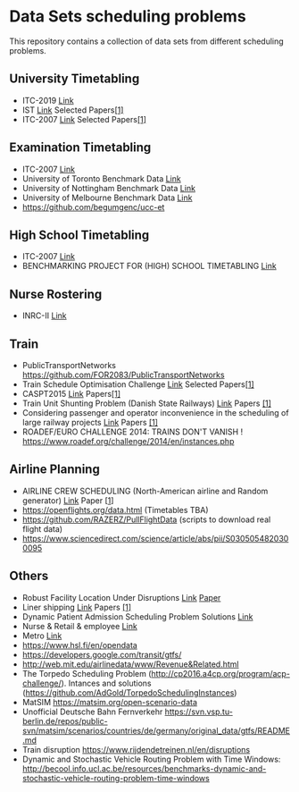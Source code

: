 # Data Sets scheduling problems

This repository contains a collection of data sets from different scheduling problems. 

## University Timetabling
* ITC-2019	[Link](https://www.itc2019.org/)	
* IST		[Link](https://github.com/ADDALemos/DataSets/tree/master/IST)	Selected Papers[[1]](https://www.sciencedirect.com/science/article/pii/S2214716018301696?via%3Dihub)
* ITC-2007	[Link](http://www.cs.qub.ac.uk/itc2007/)	Selected Papers[[1]](https://www.sciencedirect.com/science/article/pii/S0377221719300451)

## Examination Timetabling
* ITC-2007      [Link](http://www.cs.qub.ac.uk/itc2007/)    
* University of Toronto Benchmark Data [Link](http://www.cs.nott.ac.uk/~pszrq/data.htm)
* University of Nottingham Benchmark Data [Link](http://www.cs.nott.ac.uk/~pszrq/data.htm)
* University of Melbourne Benchmark Data [Link](http://www.cs.nott.ac.uk/~pszrq/data.htm)
* https://github.com/begumgenc/ucc-et

## High School Timetabling
* ITC-2007      [Link](http://www.cs.qub.ac.uk/itc2007/)
* BENCHMARKING PROJECT FOR (HIGH) SCHOOL TIMETABLING		[Link](https://www.utwente.nl/en/eemcs/dmmp/hstt/)

## Nurse Rostering
* INRC-II	[Link](http://mobiz.vives.be/inrc2/?page_id=20)

## Train
* PublicTransportNetworks https://github.com/FOR2083/PublicTransportNetworks
* Train Schedule Optimisation Challenge	[Link](https://www.crowdai.org/challenges/train-schedule-optimisation-challenge) Selected Papers[[1]](https://link.springer.com/chapter/10.1007/978-3-030-20528-7_1)
* CASPT2015	[Link](http://archive.researchdata.leeds.ac.uk/9/) Papers[[1]](https://link.springer.com/article/10.1007/s12469-016-0138-7)
* Train Unit Shunting Problem (Danish State Railways) [Link](http://www.ms.man.dtu.dk/research/instances)	Papers [[1]](https://www.sciencedirect.com/science/article/abs/pii/S0377221717302990)
* Considering passenger and operator inconvenience in the scheduling of large railway projects [Link](http://www.ms.man.dtu.dk/research/instances)	Papers [[1]](https://findit.dtu.dk/en/catalog/2442885077)
* ROADEF/EURO CHALLENGE 2014: TRAINS DON'T VANISH ! https://www.roadef.org/challenge/2014/en/instances.php

## Airline Planning 
* AIRLINE CREW SCHEDULING (North-American airline and Random generator) [Link](https://www.gerad.ca/en/papers/G-2014-22) Paper [[1](https://link.springer.com/article/10.1007%2Fs13676-015-0080-x)]
* https://openflights.org/data.html (Timetables TBA)
* https://github.com/RAZERZ/PullFlightData (scripts to download real flight data)
* https://www.sciencedirect.com/science/article/abs/pii/S0305054820300095

## Others
* Robust Facility Location Under Disruptions [Link](https://sites.google.com/view/chengchun/instances) [Paper](https://www.gerad.ca/en/papers/G-2018-91/view)
* Liner shipping	[Link](http://www.ms.man.dtu.dk/research/instances)	Papers [[1]](https://www.sciencedirect.com/science/article/pii/S1366554514001665?via%3Dihub)
* Dynamic Patient Admission Scheduling Problem Solutions	[Link](http://www.ms.man.dtu.dk/research/instances)
* Nurse & Retail & employee [Link](http://www.schedulingbenchmarks.org/)
* Metro [Link](https://ckan.publishing.service.gov.uk/dataset?q=Translink+Metro+&sort=score+desc%2C+metadata_modified+desc)
* https://www.hsl.fi/en/opendata
* https://developers.google.com/transit/gtfs/
* http://web.mit.edu/airlinedata/www/Revenue&Related.html
* The Torpedo Scheduling Problem (http://cp2016.a4cp.org/program/acp-challenge/). Intances and solutions (https://github.com/AdGold/TorpedoSchedulingInstances)
* MatSIM https://matsim.org/open-scenario-data
* Unofficial Deutsche Bahn Fernverkehr https://svn.vsp.tu-berlin.de/repos/public-svn/matsim/scenarios/countries/de/germany/original_data/gtfs/README.md
* Train disruption https://www.rijdendetreinen.nl/en/disruptions
* Dynamic and Stochastic Vehicle Routing Problem with Time Windows: http://becool.info.ucl.ac.be/resources/benchmarks-dynamic-and-stochastic-vehicle-routing-problem-time-windows
